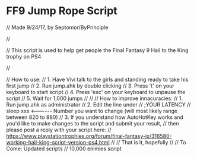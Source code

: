 # FF9 Jump Rope Script


// Made 9/24/17, by Septomor/ByPrinciple

//

// This script is used to help get people the Final Fantasy 9 Hail to the King trophy on PS4

// 

// How to use:
//  1. Have Vivi talk to the girls and standing ready to take his first jump
//  2. Run jump.ahk by double clicking 
//  3. Press 't' on your keyboard to start script 
//  4. Press 'esc' on your keyboard to unpause the script
//  5. Wait for 1,000 jumps
//
//
// How to improve innacuracies:
//  1. Run jump.ahk as administrator
//  2. Edit the line under
//          ;YOUR LATENCY
//          sleep xxx  <------ Number you want to change (will most likely range between 820 to 880)
//  3. If you understand how AutoHotKey works and you'd like to make changes to the script and submit your result,
//        then please post a reply with your script here:
//    https://www.playstationtrophies.org/forum/final-fantasy-ix/316580-working-hail-king-script-version-ps4.html
// 
// That is it, hopefully
// 
// To Come: Updated scripts
//          10,000 enimies script
